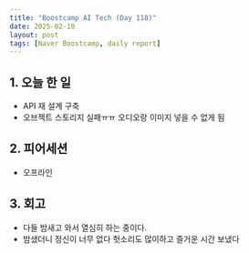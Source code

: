 ```yaml
---
title: "Boostcamp AI Tech (Day 118)"
date: 2025-02-10
layout: post
tags: [Naver Boostcamp, daily report]
---
```

## 1. 오늘 한 일
- API 재 설계 구축
- 오브젝트 스토리지 실패ㅠㅠ 오디오랑 이미지 넣을 수 없게 됨

## 2. 피어세션
- 오프라인

## 3. 회고
- 다들 밤새고 와서 열심히 하는 중이다.
- 밤샜더니 정신이 너무 없다 헛소리도 많이하고 즐거운 시간 보냈다